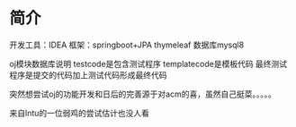 # 简介
开发工具：IDEA 框架：springboot+JPA thymeleaf
数据库mysql8

oj模块数据库说明
testcode是包含测试程序
templatecode是模板代码
最终测试程序是提交的代码加上测试代码形成最终代码

突然想尝试oj的功能开发和日后的完善源于对acm的喜，虽然自己挺菜。。。。。

来自lntu的一位弱鸡的尝试估计也没人看
